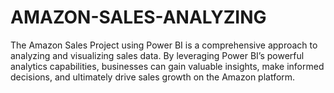# AMAZON-SALES-ANALYZING
The Amazon Sales Project using Power BI is a comprehensive approach to analyzing and visualizing sales data. By leveraging Power BI’s powerful analytics capabilities, businesses can gain valuable insights, make informed decisions, and ultimately drive sales growth on the Amazon platform.
